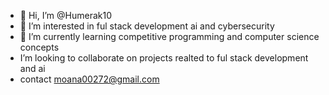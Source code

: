 - 👋 Hi, I’m @Humerak10
- 👀 I’m interested in ful stack development ai and cybersecurity
- 🌱 I’m currently learning competitive programming and computer science concepts
-  I’m looking to collaborate on projects realted to ful stack development and ai
- contact moana00272@gmail.com

<!---
Humerak10/Humerak10 is a ✨ special ✨ repository because its `README.md` (this file) appears on your GitHub profile.
You can click the Preview link to take a look at your changes.
--->
